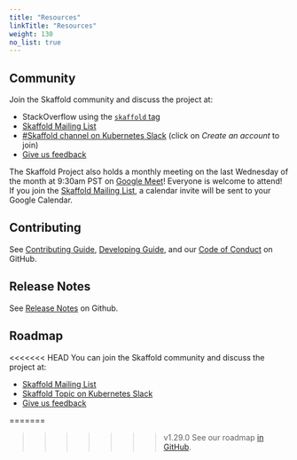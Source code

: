 ```yaml
---
title: "Resources"
linkTitle: "Resources"
weight: 130
no_list: true
---
```


## Community

Join the Skaffold community and discuss the project at:

* StackOverflow using the [`skaffold` tag](https://stackoverflow.com/questions/tagged/skaffold)
* [Skaffold Mailing List]
* [#Skaffold channel on Kubernetes Slack](https://kubernetes.slack.com/messages/CABQMSZA6/) (click on _Create an account_ to join)
* [Give us feedback](feedback)

The Skaffold Project also holds a monthly meeting on the last
Wednesday of the month at 9:30am PST on [Google Meet](https://meet.google.com/tje-kwpx-ixv)!
Everyone is welcome to attend!  If you join the [Skaffold Mailing List],
a calendar invite will be sent to your Google Calendar.

[Skaffold Mailing List]: https://groups.google.com/forum#!forum/skaffold-users

## Contributing

See [Contributing Guide](https://github.com/GoogleContainerTools/skaffold/blob/main/CONTRIBUTING.md),
[Developing Guide](https://github.com/GoogleContainerTools/skaffold/blob/main/DEVELOPMENT.md),
and our [Code of Conduct](https://github.com/GoogleContainerTools/skaffold/blob/main/code-of-conduct.md)
on GitHub.

## Release Notes

See [Release Notes](https://github.com/GoogleContainerTools/skaffold/blob/main/CHANGELOG.md) on Github.

## Roadmap

<<<<<<< HEAD
You can join the Skaffold community and discuss the project at:

* [Skaffold Mailing List](https://groups.google.com/forum#!forum/skaffold-users)
* [Skaffold Topic on Kubernetes Slack](https://kubernetes.slack.com/messages/CABQMSZA6/)
* [Give us feedback](feedback)

=======
>>>>>>> v1.29.0
See our roadmap [in GitHub](https://github.com/GoogleContainerTools/skaffold/blob/main/ROADMAP.md).
